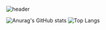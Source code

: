 ![header](https://capsule-render.vercel.app/api?type=Waving&color=auto&height=200&section=header&text=rladmschd235%20Github&fontSize=50)

![Anurag's GitHub stats](https://github-readme-stats.vercel.app/api?username=rladmschd235&show_icons=true&theme=tokyonight)
![Top Langs](https://github-readme-stats.vercel.app/api/top-langs/?username=rladmschd235&theme=tokyonight)

